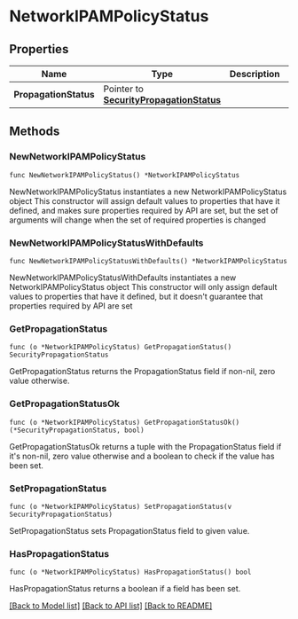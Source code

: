 # NetworkIPAMPolicyStatus

## Properties

Name | Type | Description | Notes
------------ | ------------- | ------------- | -------------
**PropagationStatus** | Pointer to [**SecurityPropagationStatus**](securityPropagationStatus.md) |  | [optional] 

## Methods

### NewNetworkIPAMPolicyStatus

`func NewNetworkIPAMPolicyStatus() *NetworkIPAMPolicyStatus`

NewNetworkIPAMPolicyStatus instantiates a new NetworkIPAMPolicyStatus object
This constructor will assign default values to properties that have it defined,
and makes sure properties required by API are set, but the set of arguments
will change when the set of required properties is changed

### NewNetworkIPAMPolicyStatusWithDefaults

`func NewNetworkIPAMPolicyStatusWithDefaults() *NetworkIPAMPolicyStatus`

NewNetworkIPAMPolicyStatusWithDefaults instantiates a new NetworkIPAMPolicyStatus object
This constructor will only assign default values to properties that have it defined,
but it doesn't guarantee that properties required by API are set

### GetPropagationStatus

`func (o *NetworkIPAMPolicyStatus) GetPropagationStatus() SecurityPropagationStatus`

GetPropagationStatus returns the PropagationStatus field if non-nil, zero value otherwise.

### GetPropagationStatusOk

`func (o *NetworkIPAMPolicyStatus) GetPropagationStatusOk() (*SecurityPropagationStatus, bool)`

GetPropagationStatusOk returns a tuple with the PropagationStatus field if it's non-nil, zero value otherwise
and a boolean to check if the value has been set.

### SetPropagationStatus

`func (o *NetworkIPAMPolicyStatus) SetPropagationStatus(v SecurityPropagationStatus)`

SetPropagationStatus sets PropagationStatus field to given value.

### HasPropagationStatus

`func (o *NetworkIPAMPolicyStatus) HasPropagationStatus() bool`

HasPropagationStatus returns a boolean if a field has been set.


[[Back to Model list]](../README.md#documentation-for-models) [[Back to API list]](../README.md#documentation-for-api-endpoints) [[Back to README]](../README.md)


